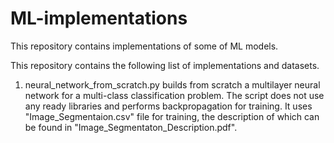 # ML-implementations
This repository contains implementations of  some of ML models. 


This repository contains the following list of implementations and datasets.

1. neural_network_from_scratch.py builds from scratch a multilayer neural network for a multi-class classification problem. 
The script does not use any ready libraries and performs backpropagation for training. It uses "Image_Segmentaion.csv" file for training, the description of which can be found in "Image_Segmentaton_Description.pdf". 
